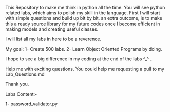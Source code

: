 
This Repository to make me think in python all the time.
You will see python related labs, which aims to polish my skill in the language.
First I will start with simple questions and build up bit by bit. 
an extra outcome, is to make this a ready source library for my future codes once I become efficient in making models  and creating useful classes.

I will list all my labs in here to be a reverence.

My goal: 
1- Create 500 labs.
2- Learn Object Oriented Programs by doing.

I hope to see a big difference in my coding at the end of the labs ^_^ .

Help me with exciting questions. You could help me requesting a pull to my Lab_Questions.md

Thank you.

Labs Content:-

1- password_validator.py